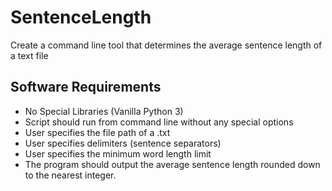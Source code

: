 # SentenceLength
Create a command line tool that determines the average sentence length of a text file

## Software Requirements

* No Special Libraries (Vanilla Python 3)
* Script should run from command line without any special options
* User specifies the file path of a .txt
* User specifies delimiters (sentence separators)
* User specifies the minimum word length limit
* The program should output the average sentence length rounded down to the nearest integer.

